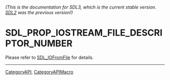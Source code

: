 ###### (This is the documentation for SDL3, which is the current stable version. [SDL2](https://wiki.libsdl.org/SDL2/) was the previous version!)
# SDL_PROP_IOSTREAM_FILE_DESCRIPTOR_NUMBER

Please refer to [SDL_IOFromFile](SDL_IOFromFile) for details.

----
[CategoryAPI](CategoryAPI), [CategoryAPIMacro](CategoryAPIMacro)

